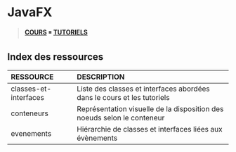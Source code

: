 # JavaFX

> [**COURS**](https://www.youtube.com/playlist?list=PLrSOXFDHBtfGPyx7UHfsJtrdnpa_ix0ah) ◾ [**TUTORIELS**](https://www.youtube.com/playlist?list=PLrSOXFDHBtfG1YTsSBwZ9KO8m7gk95MFV)

## Index des ressources

|RESSOURCE|DESCRIPTION|
|:--|:--|
|classes-et-interfaces|Liste des classes et interfaces abordées dans le cours et les tutoriels|
|conteneurs|Représentation visuelle de la disposition des noeuds selon le conteneur|
|evenements|Hiérarchie de classes et interfaces liées aux évènements|
